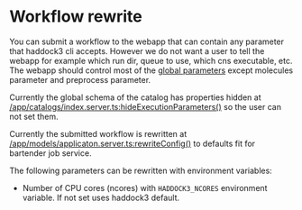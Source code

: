 # Workflow rewrite

You can submit a workflow to the webapp that can contain any parameter that haddock3 cli accepts.
However we do not want a user to tell the webapp for example which run dir, queue to use, which cns executable, etc.
The webapp should control most of the [global parameters](https://github.com/i-VRESSE/workflow-builder/blob/main/packages/haddock3_catalog/public/catalog/haddock3.guru.yaml) except molecules parameter and preprocess parameter.

Currently the global schema of the catalog has properties hidden at [/app/catalogs/index.server.ts:hideExecutionParameters()](../app/catalogs/index.server.ts) so the user can not set them.

Currently the submitted workflow is rewritten at [/app/models/applicaton.server.ts:rewriteConfig()](../app/models/applicaton.server.ts) to defaults fit for bartender job service.

The following parameters can be rewritten with environment variables:

- Number of CPU cores (ncores) with `HADDOCK3_NCORES` environment variable. If not set uses haddock3 default.
